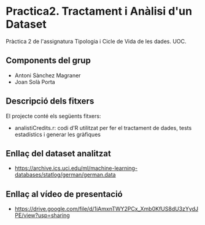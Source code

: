 # Practica2. Tractament i Anàlisi d'un Dataset
Pràctica 2 de l'assignatura Tipologia i Cicle de Vida de les dades. UOC.

## Components del grup

* Antoni Sànchez Magraner
* Joan Solà Porta

## Descripció dels fitxers

El projecte conté els següents fitxers:

* analistiCredits.r: codi d'R utilitzat per fer el tractament de dades, tests estadístics i generar les gràfiques

## Enllaç del dataset analitzat
* https://archive.ics.uci.edu/ml/machine-learning-databases/statlog/german/german.data

## Enllaç al vídeo de presentació
* https://drive.google.com/file/d/1iAmxnTWY2PCx_Xmb0KfUS8dU3zYydJPE/view?usp=sharing
